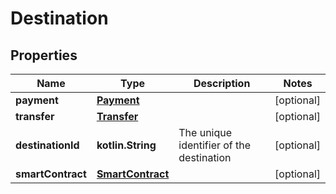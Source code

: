 
# Destination

## Properties
Name | Type | Description | Notes
------------ | ------------- | ------------- | -------------
**payment** | [**Payment**](Payment.md) |  |  [optional]
**transfer** | [**Transfer**](Transfer.md) |  |  [optional]
**destinationId** | **kotlin.String** | The unique identifier of the destination |  [optional]
**smartContract** | [**SmartContract**](SmartContract.md) |  |  [optional]



